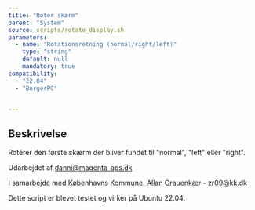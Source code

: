 ```yaml
---
title: "Rotér skærm"
parent: "System"
source: scripts/rotate_display.sh
parameters:
  - name: "Rotationsretning (normal/right/left)"
    type: "string"
    default: null
    mandatory: true
compatibility:  
  - "22.04"
  - "BorgerPC"


---
```


## Beskrivelse
Rotérer den første skærm der bliver fundet til "normal", "left" eller "right".

Udarbejdet af danni@magenta-aps.dk

I samarbejde med Københavns Kommune.
Allan Grauenkær - zr09@kk.dk

Dette script er blevet testet og virker på Ubuntu 22.04.